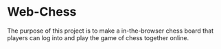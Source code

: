 # Web-Chess
The purpose of this project is to make a in-the-browser chess board that players can log into and play the game of chess together online. 
